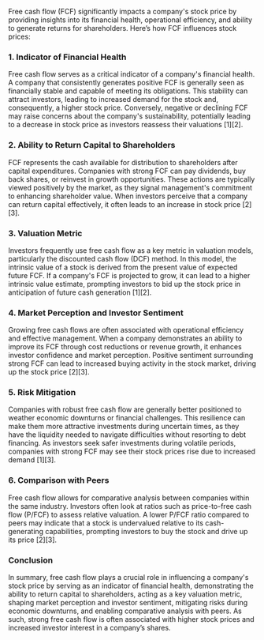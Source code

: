 Free cash flow (FCF) significantly impacts a company's stock price by providing insights into its financial health, operational efficiency, and ability to generate returns for shareholders. Here’s how FCF influences stock prices:

### 1. **Indicator of Financial Health**

Free cash flow serves as a critical indicator of a company's financial health. A company that consistently generates positive FCF is generally seen as financially stable and capable of meeting its obligations. This stability can attract investors, leading to increased demand for the stock and, consequently, a higher stock price. Conversely, negative or declining FCF may raise concerns about the company's sustainability, potentially leading to a decrease in stock price as investors reassess their valuations [1][2].

### 2. **Ability to Return Capital to Shareholders**

FCF represents the cash available for distribution to shareholders after capital expenditures. Companies with strong FCF can pay dividends, buy back shares, or reinvest in growth opportunities. These actions are typically viewed positively by the market, as they signal management's commitment to enhancing shareholder value. When investors perceive that a company can return capital effectively, it often leads to an increase in stock price [2][3].

### 3. **Valuation Metric**

Investors frequently use free cash flow as a key metric in valuation models, particularly the discounted cash flow (DCF) method. In this model, the intrinsic value of a stock is derived from the present value of expected future FCF. If a company's FCF is projected to grow, it can lead to a higher intrinsic value estimate, prompting investors to bid up the stock price in anticipation of future cash generation [1][2].

### 4. **Market Perception and Investor Sentiment**

Growing free cash flows are often associated with operational efficiency and effective management. When a company demonstrates an ability to improve its FCF through cost reductions or revenue growth, it enhances investor confidence and market perception. Positive sentiment surrounding strong FCF can lead to increased buying activity in the stock market, driving up the stock price [2][3].

### 5. **Risk Mitigation**

Companies with robust free cash flow are generally better positioned to weather economic downturns or financial challenges. This resilience can make them more attractive investments during uncertain times, as they have the liquidity needed to navigate difficulties without resorting to debt financing. As investors seek safer investments during volatile periods, companies with strong FCF may see their stock prices rise due to increased demand [1][3].

### 6. **Comparison with Peers**

Free cash flow allows for comparative analysis between companies within the same industry. Investors often look at ratios such as price-to-free cash flow (P/FCF) to assess relative valuation. A lower P/FCF ratio compared to peers may indicate that a stock is undervalued relative to its cash-generating capabilities, prompting investors to buy the stock and drive up its price [2][3].

### Conclusion

In summary, free cash flow plays a crucial role in influencing a company's stock price by serving as an indicator of financial health, demonstrating the ability to return capital to shareholders, acting as a key valuation metric, shaping market perception and investor sentiment, mitigating risks during economic downturns, and enabling comparative analysis with peers. As such, strong free cash flow is often associated with higher stock prices and increased investor interest in a company’s shares.
